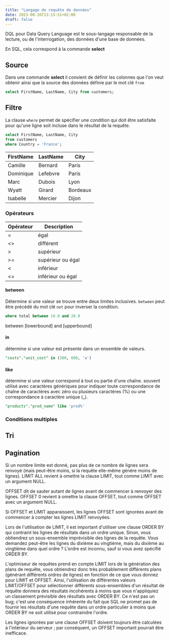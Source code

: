 ```yaml
---
title: "Langage de requête de données"
date: 2023-08-26T13:15:51+02:00
draft: false
---
```


DQL pour Data Query Language est le sous-langage responsable de la lecture, ou de l'interrogation, des données d'une base de données.

En SQL, cela correspond à la commande **select**

## Source

Dans une commande **select** il convient de définir les colonnes que l'on veut obtenir ainsi que la source des données définie par le mot clé `from`

```sql
select FirstName, LastName, City from customers;
```

## Filtre

La clause `where` permet de spécifier une condition qui doit être satisfaite pour qu'une ligne soit incluse dans le résultat de la requête.

```sql
select FirstName, LastName, City
from customers
where Country = 'France';
```

FirstName|LastName|City
---|---|---
Camille|Bernard|Paris
Dominique|Lefebvre|Paris
Marc|Dubois|Lyon
Wyatt|Girard|Bordeaux
Isabelle|Mercier|Dijon

### Opérateurs

Opérateur|Description
---|---
=|égal
<>|différent
&gt;|supérieur
&gt;=|supérieur ou égal
&lt;|inférieur
&lt;=|inférieur ou égal

#### between

Détermine si une valeur se trouve entre deux limites inclusives. `between` peut être précédé du mot clé `not` pour inverser la condition.

```sql
where total between 10.0 and 20.0
```


between [lowerbound] and [upperbound]

#### in

détermine si une valeur est présente dans un ensemble de valeurs.

```sql
"costs"."unit_cost" in (200, 600, 'a')
```

#### like

détermine si une valeur correspond à tout ou partie d'une chaîne. souvent utilisé avec caractères génériques pour indiquer toute correspondance de chaîne de caractères avec zéro ou plusieurs caractères (%) ou une correspondance à caractère unique (_).

```sql
"products"."prod_name" like 'prod%'
```
### Conditions multiples

## Tri

## Pagination

Si un nombre limite est donné, pas plus de ce nombre de lignes sera renvoyé (mais peut-être moins, si la requête elle-même génère moins de lignes). LIMIT ALL revient à omettre la clause LIMIT, tout comme LIMIT avec un argument NULL.

OFFSET dit de sauter autant de lignes avant de commencer à renvoyer des lignes. OFFSET 0 revient à omettre la clause OFFSET, tout comme OFFSET avec un argument NULL.

Si OFFSET et LIMIT apparaissent, les lignes OFFSET sont ignorées avant de commencer à compter les lignes LIMIT renvoyées.

Lors de l'utilisation de LIMIT, il est important d'utiliser une clause ORDER BY qui contraint les lignes de résultats dans un ordre unique. Sinon, vous obtiendrez un sous-ensemble imprévisible des lignes de la requête. Vous demandez peut-être les lignes du dixième au vingtième, mais du dixième au vingtième dans quel ordre ? L'ordre est inconnu, sauf si vous avez spécifié ORDER BY.

L'optimiseur de requêtes prend en compte LIMIT lors de la génération des plans de requête, vous obtiendrez donc très probablement différents plans (générant différents ordres de lignes) en fonction de ce que vous donnez pour LIMIT et OFFSET. Ainsi, l'utilisation de différentes valeurs LIMIT/OFFSET pour sélectionner différents sous-ensembles d'un résultat de requête donnera des résultats incohérents à moins que vous n'appliquiez un classement prévisible des résultats avec ORDER BY. Ce n'est pas un bug; c'est une conséquence inhérente du fait que SQL ne promet pas de fournir les résultats d'une requête dans un ordre particulier à moins que ORDER BY ne soit utilisé pour contraindre l'ordre.

Les lignes ignorées par une clause OFFSET doivent toujours être calculées à l'intérieur du serveur ; par conséquent, un OFFSET important pourrait être inefficace.

